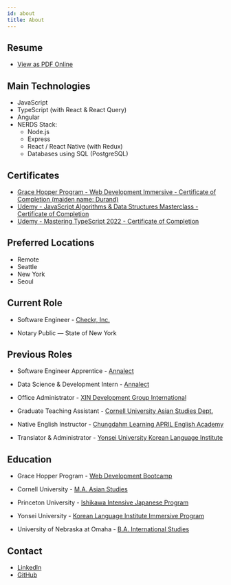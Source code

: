 ```yaml
---
id: about
title: About
---
```


## Resume

- <a href="https://kateres2021.s3.amazonaws.com/Katherine-Lee-Resume.pdf" target="_blank" rel="noopener noreferrer">View as PDF Online</a>

## Main Technologies

- JavaScript
- TypeScript (with React & React Query)
- Angular
- NERDS Stack:
  - Node.js
  - Express
  - React / React Native (with Redux)
  - Databases using SQL (PostgreSQL)

## Certificates

- <a href="https://kateres2021.s3.amazonaws.com/Katherine+Durand+GH+Certificate+of+Completion.pdf" target=”_blank” rel="noopener noreferrer">Grace Hopper Program - Web Development Immersive - Certificate of Completion (maiden name: Durand)</a>
- <a href="https://www.udemy.com/certificate/UC-010cfcda-2c7f-4d7c-8782-ae1d4c319313/" target=”_blank” rel="noopener noreferrer">Udemy - JavaScript Algorithms & Data Structures Masterclass - Certificate of Completion</a>
- <a href="https://www.udemy.com/certificate/UC-01e07e07-5a7d-483f-a1d1-55286702e6c7/" target=”_blank” rel="noopener noreferrer">Udemy - Mastering TypeScript 2022 - Certificate of Completion</a>

## Preferred Locations

- Remote
- Seattle
- New York
- Seoul

## Current Role

- Software Engineer - <a href="https://www.checkr.com/" target=”_blank” rel="noopener noreferrer">Checkr, Inc.</a>

- Notary Public — State of New York

## Previous Roles

- Software Engineer Apprentice - <a href="https://www.annalect.com/" target=”_blank” rel="noopener noreferrer">Annalect</a>

- Data Science & Development Intern - <a href="https://www.annalect.com/" target=”_blank” rel="noopener noreferrer">Annalect</a>

- Office Administrator - <a href="https://www.xyreusa.com/about/" target="_blank" rel="noopener noreferrer">XIN Development Group International</a>

- Graduate Teaching Assistant - <a href="https://asianstudies.cornell.edu/" target="_blank" rel="noopener noreferrer">Cornell University Asian Studies Dept.</a>

- Native English Instructor - <a href="https://teachinkorea.chungdahm.com/programs/april" target="_blank" rel="noopener noreferrer">Chungdahm Learning APRIL English Academy</a>

- Translator & Administrator - <a href="https://www.yskli.com/hp/main/main.do" target="_blank" rel="noopener noreferrer">Yonsei University Korean Language Institute</a>

## Education

- Grace Hopper Program - <a href="https://www.gracehopper.com/" target="_blank" rel="noopener noreferrer">Web Development Bootcamp</a>

- Cornell University - <a href="https://asianstudies.cornell.edu/" target="_blank" rel="noopener noreferrer">M.A. Asian Studies</a>

- Princeton University - <a href="https://pii.princeton.edu/" target="_blank" rel="noopener noreferrer">Ishikawa Intensive Japanese Program</a>

- Yonsei University - <a href="https://www.yskli.com/hp/main/main.do" target="_blank" rel="noopener noreferrer">Korean Language Institute Immersive Program</a>

- University of Nebraska at Omaha - <a href="https://catalog.unomaha.edu/undergraduate/college-arts-sciences/international-studies/" target="_blank" rel="noopener noreferrer">B.A. International Studies</a>

## Contact

- <a href="https://www.linkedin.com/in/katherinelee703/" target=”_blank” rel="noopener noreferrer">LinkedIn</a>
- <a href="https://github.com/katherinelee703" target=”_blank” rel="noopener noreferrer">GitHub</a>
